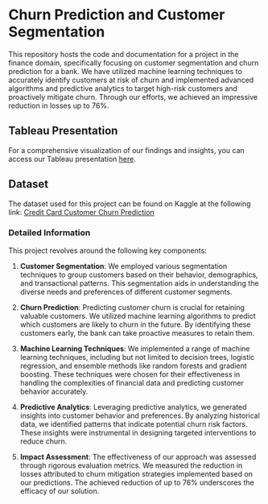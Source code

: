 # Churn Prediction and Customer Segmentation

This repository hosts the code and documentation for a project in the finance domain, specifically focusing on customer segmentation and churn prediction for a bank. We have utilized machine learning techniques to accurately identify customers at risk of churn and implemented advanced algorithms and predictive analytics to target high-risk customers and proactively mitigate churn. Through our efforts, we achieved an impressive reduction in losses up to 76%.

## Tableau Presentation

For a comprehensive visualization of our findings and insights, you can access our Tableau presentation [here](https://public.tableau.com/app/profile/abhishek.suman6184/viz/cscp/Story1).

## Dataset

The dataset used for this project can be found on Kaggle at the following link: [Credit Card Customer Churn Prediction](https://www.kaggle.com/datasets/rjmanoj/credit-card-customer-churn-prediction)

### Detailed Information

This project revolves around the following key components:

1. **Customer Segmentation**: We employed various segmentation techniques to group customers based on their behavior, demographics, and transactional patterns. This segmentation aids in understanding the diverse needs and preferences of different customer segments.

2. **Churn Prediction**: Predicting customer churn is crucial for retaining valuable customers. We utilized machine learning algorithms to predict which customers are likely to churn in the future. By identifying these customers early, the bank can take proactive measures to retain them.

3. **Machine Learning Techniques**: We implemented a range of machine learning techniques, including but not limited to decision trees, logistic regression, and ensemble methods like random forests and gradient boosting. These techniques were chosen for their effectiveness in handling the complexities of financial data and predicting customer behavior accurately.

4. **Predictive Analytics**: Leveraging predictive analytics, we generated insights into customer behavior and preferences. By analyzing historical data, we identified patterns that indicate potential churn risk factors. These insights were instrumental in designing targeted interventions to reduce churn.

5. **Impact Assessment**: The effectiveness of our approach was assessed through rigorous evaluation metrics. We measured the reduction in losses attributed to churn mitigation strategies implemented based on our predictions. The achieved reduction of up to 76% underscores the efficacy of our solution.

